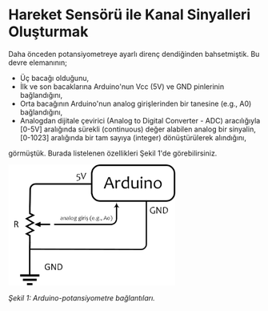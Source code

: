 # Hareket Sensörü ile Kanal Sinyalleri Oluşturmak
Daha önceden potansiyometreye ayarlı direnç dendiğinden bahsetmiştik. Bu devre elemanının;
* Üç bacağı olduğunu, 
* İlk ve son bacaklarına Arduino'nun Vcc (5V) ve GND pinlerinin bağlandığını, 
* Orta bacağının Arduino'nun analog girişlerinden bir tanesine (e.g., A0) bağlandığını, 
* Analogdan dijitale çevirici (Analog to Digital Converter - ADC) aracılığıyla [0-5V] aralığında sürekli (continuous) değer alabilen analog bir sinyalin, [0-1023] aralığında bir tam sayıya (integer) dönüştürülerek alındığını, 

görmüştük. Burada listelenen özellikleri Şekil 1'de görebilirsiniz.

<img src="potansiyometre.jpg" alt="Arduino ile potansiyometre arasındaki bağlantılar" style="zoom: 35%;" />

*Şekil 1: Arduino-potansiyometre bağlantıları.*